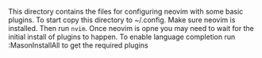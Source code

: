 This directory contains the files for configuring neovim with some  basic plugins.
To start copy this directory to ~/.config. Make sure neovim is installed. Then run
`nvim`. Once neovim is opne you may need to wait for the initial install of plugins
to happen. To enable language completion run :MasonInstallAll to get the required
plugins
